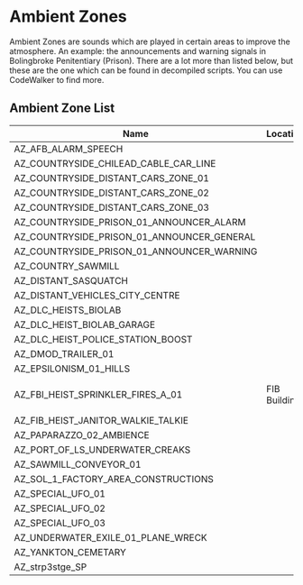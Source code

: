 # Ambient Zones

Ambient Zones are sounds which are played in certain areas to improve the atmosphere. An example: the announcements and warning signals in Bolingbroke Penitentiary (Prison). There are a lot more than listed below, but these are the one which can be found in decompiled scripts. You can use CodeWalker to find more.

## Ambient Zone List
| Name | Location | Description |
| ---- | -------- | ----------- |
| AZ_AFB_ALARM_SPEECH | | |
| AZ_COUNTRYSIDE_CHILEAD_CABLE_CAR_LINE | | |
| AZ_COUNTRYSIDE_DISTANT_CARS_ZONE_01 | | |
| AZ_COUNTRYSIDE_DISTANT_CARS_ZONE_02 | | |
| AZ_COUNTRYSIDE_DISTANT_CARS_ZONE_03 | | |
| AZ_COUNTRYSIDE_PRISON_01_ANNOUNCER_ALARM | | |
| AZ_COUNTRYSIDE_PRISON_01_ANNOUNCER_GENERAL | | |
| AZ_COUNTRYSIDE_PRISON_01_ANNOUNCER_WARNING | | |
| AZ_COUNTRY_SAWMILL | | |
| AZ_DISTANT_SASQUATCH | | |
| AZ_DISTANT_VEHICLES_CITY_CENTRE | | |
| AZ_DLC_HEISTS_BIOLAB | | |
| AZ_DLC_HEIST_BIOLAB_GARAGE | | |
| AZ_DLC_HEIST_POLICE_STATION_BOOST | | |
| AZ_DMOD_TRAILER_01 | | |
| AZ_EPSILONISM_01_HILLS | | |
| AZ_FBI_HEIST_SPRINKLER_FIRES_A_01 | FIB Building | Sound of the Fire Sprinklers |
| AZ_FIB_HEIST_JANITOR_WALKIE_TALKIE | | |
| AZ_PAPARAZZO_02_AMBIENCE | | |
| AZ_PORT_OF_LS_UNDERWATER_CREAKS | | |
| AZ_SAWMILL_CONVEYOR_01 | | |
| AZ_SOL_1_FACTORY_AREA_CONSTRUCTIONS | | |
| AZ_SPECIAL_UFO_01 | | |
| AZ_SPECIAL_UFO_02 | | |
| AZ_SPECIAL_UFO_03 | | |
| AZ_UNDERWATER_EXILE_01_PLANE_WRECK | | |
| AZ_YANKTON_CEMETARY | | |
| AZ_strp3stge_SP | | |